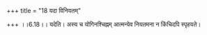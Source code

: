 +++
title = "18 यदा विनियतम्"

+++
।।6.18।। यदेति। अस्य च योगिनश्चिह्नम् आत्मन्येव नियतमना न किंचिदपि
स्पृहयते।
